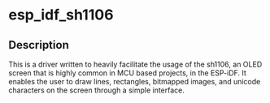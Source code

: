 # esp_idf_sh1106

## Description
This is a driver written to heavily facilitate the usage of the sh1106, an OLED screen that is highly common in MCU based projects, in the ESP-iDF.
It enables the user to draw lines, rectangles, bitmapped images, and unicode characters on the screen through a simple interface.


